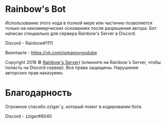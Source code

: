 # Rainbow's Bot
Использование этого кода в полной мере или частично позволяется только на некоммерческих основаниях после разрешения автора. Бот написан специально для сервера Rainbow's Server в Discord.

Discord - Rainbow#1111

Вконтакте - https://vk.com/romanovyoutube

Copyright 2018 © [Rainbow's Server](https://discord.gg/qZWdVRj)( (кликните на Rainbow`s Server, чтобы попасть на Discord сервер). Все права защищены.
Нарушение авторских прав наказуемо.

# Благодарность

Огромное спасибо zziger`у, который помог в кодировании бота

Discord - zziger#8040
